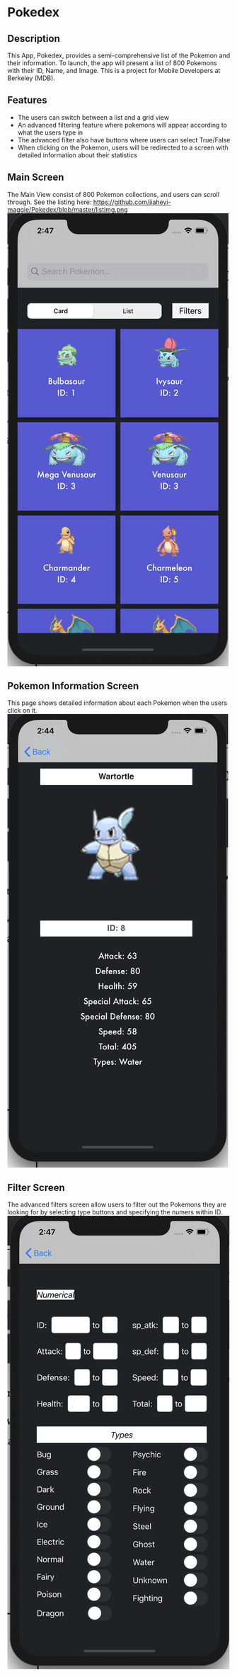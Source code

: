 # Pokedex

## Description

This App, Pokedex, provides a semi-comprehensive list of the Pokemon and their information. To launch, the app will present a list of 800 Pokemons with their ID, Name, and Image. This is a project for Mobile Developers at Berkeley (MDB). 
## Features
- The users can switch between a list and a grid view
- An advanced filtering feature where pokemons will appear according to what the users type in
- The advanced filter also have buttons where users can select True/False
- When clicking on the Pokemon, users will be redirected to a screen with detailed information about their statistics

## Main Screen
The Main View consist of 800 Pokemon collections, and users can scroll through. 
See the listing here: https://github.com/jiaheyi-maggie/Pokedex/blob/master/listimg.png
![picture](https://github.com/jiaheyi-maggie/Pokedex/blob/master/cardimg.png)

## Pokemon Information Screen
This page shows detailed information about each Pokemon when the users click on it. 
![picture](https://github.com/jiaheyi-maggie/Pokedex/blob/master/statimg.png)


## Filter Screen
The advanced filters screen allow users to filter out the Pokemons they are looking for by selecting type buttons and specifying the numers within ID. 
![picture](https://github.com/jiaheyi-maggie/Pokedex/blob/master/filterimg.png)



